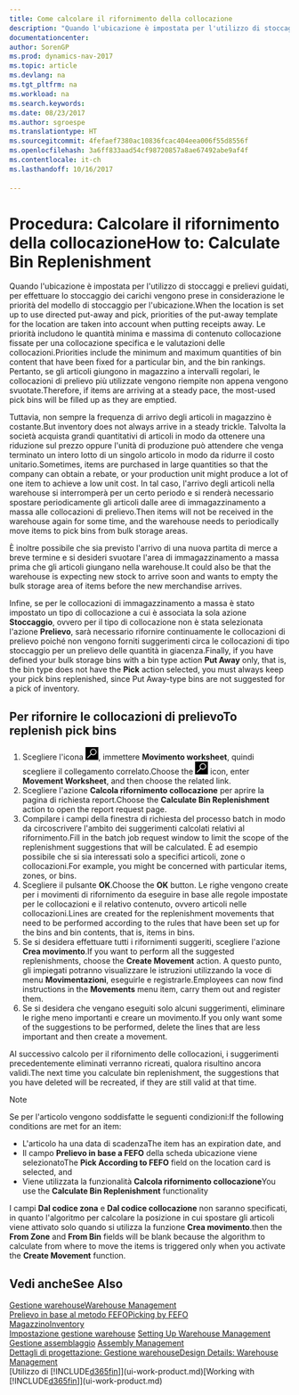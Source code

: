 ```yaml
---
title: Come calcolare il rifornimento della collocazione
description: "Quando l'ubicazione è impostata per l'utilizzo di stoccaggi e prelievi guidati, per effettuare lo stoccaggio dei carichi vengono prese in considerazione le priorità del modello di stoccaggio per l'ubicazione."
documentationcenter: 
author: SorenGP
ms.prod: dynamics-nav-2017
ms.topic: article
ms.devlang: na
ms.tgt_pltfrm: na
ms.workload: na
ms.search.keywords: 
ms.date: 08/23/2017
ms.author: sgroespe
ms.translationtype: HT
ms.sourcegitcommit: 4fefaef7380ac10836fcac404eea006f55d8556f
ms.openlocfilehash: 3a6ff833aad54cf98720857a8ae67492abe9af4f
ms.contentlocale: it-ch
ms.lasthandoff: 10/16/2017

---
```

# <a name="how-to-calculate-bin-replenishment"></a><span data-ttu-id="0f6ee-103">Procedura: Calcolare il rifornimento della collocazione</span><span class="sxs-lookup"><span data-stu-id="0f6ee-103">How to: Calculate Bin Replenishment</span></span>
<span data-ttu-id="0f6ee-104">Quando l'ubicazione è impostata per l'utilizzo di stoccaggi e prelievi guidati, per effettuare lo stoccaggio dei carichi vengono prese in considerazione le priorità del modello di stoccaggio per l'ubicazione.</span><span class="sxs-lookup"><span data-stu-id="0f6ee-104">When the location is set up to use directed put-away and pick, priorities of the put-away template for the location are taken into account when putting receipts away.</span></span> <span data-ttu-id="0f6ee-105">Le priorità includono le quantità minima e massima di contenuto collocazione fissate per una collocazione specifica e le valutazioni delle collocazioni.</span><span class="sxs-lookup"><span data-stu-id="0f6ee-105">Priorities include the minimum and maximum quantities of bin content that have been fixed for a particular bin, and the bin rankings.</span></span> <span data-ttu-id="0f6ee-106">Pertanto, se gli articoli giungono in magazzino a intervalli regolari, le collocazioni di prelievo più utilizzate vengono riempite non appena vengono svuotate.</span><span class="sxs-lookup"><span data-stu-id="0f6ee-106">Therefore, if items are arriving at a steady pace, the most-used pick bins will be filled up as they are emptied.</span></span>  

<span data-ttu-id="0f6ee-107">Tuttavia, non sempre la frequenza di arrivo degli articoli in magazzino è costante.</span><span class="sxs-lookup"><span data-stu-id="0f6ee-107">But inventory does not always arrive in a steady trickle.</span></span> <span data-ttu-id="0f6ee-108">Talvolta la società acquista grandi quantitativi di articoli in modo da ottenere una riduzione sul prezzo oppure l'unità di produzione può attendere che venga terminato un intero lotto di un singolo articolo in modo da ridurre il costo unitario.</span><span class="sxs-lookup"><span data-stu-id="0f6ee-108">Sometimes, items are purchased in large quantities so that the company can obtain a rebate, or your production unit might produce a lot of one item to achieve a low unit cost.</span></span> <span data-ttu-id="0f6ee-109">In tal caso, l'arrivo degli articoli nella warehouse si interromperà per un certo periodo e si renderà necessario spostare periodicamente gli articoli dalle aree di immagazzinamento a massa alle collocazioni di prelievo.</span><span class="sxs-lookup"><span data-stu-id="0f6ee-109">Then items will not be received in the warehouse again for some time, and the warehouse needs to periodically move items to pick bins from bulk storage areas.</span></span>  

<span data-ttu-id="0f6ee-110">È inoltre possibile che sia previsto l'arrivo di una nuova partita di merce a breve termine e si desideri svuotare l'area di immagazzinamento a massa prima che gli articoli giungano nella warehouse.</span><span class="sxs-lookup"><span data-stu-id="0f6ee-110">It could also be that the warehouse is expecting new stock to arrive soon and wants to empty the bulk storage area of items before the new merchandise arrives.</span></span>  

<span data-ttu-id="0f6ee-111">Infine, se per le collocazioni di immagazzinamento a massa è stato impostato un tipo di collocazione a cui è associata la sola azione **Stoccaggio**, ovvero per il tipo di collocazione non è stata selezionata l'azione **Prelievo**, sarà necessario rifornire continuamente le collocazioni di prelievo poiché non vengono forniti suggerimenti circa le collocazioni di tipo stoccaggio per un prelievo delle quantità in giacenza.</span><span class="sxs-lookup"><span data-stu-id="0f6ee-111">Finally, if you have defined your bulk storage bins with a bin type action **Put Away** only, that is, the bin type does not have the **Pick** action selected, you must always keep your pick bins replenished, since Put Away-type bins are not suggested for a pick of inventory.</span></span>  

## <a name="to-replenish-pick-bins"></a><span data-ttu-id="0f6ee-112">Per rifornire le collocazioni di prelievo</span><span class="sxs-lookup"><span data-stu-id="0f6ee-112">To replenish pick bins</span></span>  
1.  <span data-ttu-id="0f6ee-113">Scegliere l'icona ![Cerca pagina o report](media/ui-search/search_small.png "Cerca pagina o report"), immettere **Movimento worksheet**, quindi scegliere il collegamento correlato.</span><span class="sxs-lookup"><span data-stu-id="0f6ee-113">Choose the ![Search for Page or Report](media/ui-search/search_small.png "Search for Page or Report icon") icon, enter **Movement Worksheet**, and then choose the related link.</span></span>  
2.  <span data-ttu-id="0f6ee-114">Scegliere l'azione **Calcola rifornimento collocazione** per aprire la pagina di richiesta report.</span><span class="sxs-lookup"><span data-stu-id="0f6ee-114">Choose the **Calculate Bin Replenishment** action to open the report request page.</span></span>  
3.  <span data-ttu-id="0f6ee-115">Compilare i campi della finestra di richiesta del processo batch in modo da circoscrivere l'ambito dei suggerimenti calcolati relativi al rifornimento.</span><span class="sxs-lookup"><span data-stu-id="0f6ee-115">Fill in the batch job request window to limit the scope of the replenishment suggestions that will be calculated.</span></span> <span data-ttu-id="0f6ee-116">È ad esempio possibile che si sia interessati solo a specifici articoli, zone o collocazioni.</span><span class="sxs-lookup"><span data-stu-id="0f6ee-116">For example, you might be concerned with particular items, zones, or bins.</span></span>  
4.  <span data-ttu-id="0f6ee-117">Scegliere il pulsante **OK**.</span><span class="sxs-lookup"><span data-stu-id="0f6ee-117">Choose the **OK** button.</span></span> <span data-ttu-id="0f6ee-118">Le righe vengono create per i movimenti di rifornimento da eseguire in base alle regole impostate per le collocazioni e il relativo contenuto, ovvero articoli nelle collocazioni.</span><span class="sxs-lookup"><span data-stu-id="0f6ee-118">Lines are created for the replenishment movements that need to be performed according to the rules that have been set up for the bins and bin contents, that is, items in bins.</span></span>  
5.  <span data-ttu-id="0f6ee-119">Se si desidera effettuare tutti i rifornimenti suggeriti, scegliere l'azione **Crea movimento**.</span><span class="sxs-lookup"><span data-stu-id="0f6ee-119">If you want to perform all the suggested replenishments, choose the **Create Movement** action.</span></span> <span data-ttu-id="0f6ee-120">A questo punto, gli impiegati potranno visualizzare le istruzioni utilizzando la voce di menu **Movimentazioni**, eseguirle e registrarle.</span><span class="sxs-lookup"><span data-stu-id="0f6ee-120">Employees can now find instructions in the **Movements** menu item, carry them out and register them.</span></span>  
6.  <span data-ttu-id="0f6ee-121">Se si desidera che vengano eseguiti solo alcuni suggerimenti, eliminare le righe meno importanti e creare un movimento.</span><span class="sxs-lookup"><span data-stu-id="0f6ee-121">If you only want some of the suggestions to be performed, delete the lines that are less important and then create a movement.</span></span>  

<span data-ttu-id="0f6ee-122">Al successivo calcolo per il rifornimento delle collocazioni, i suggerimenti precedentemente eliminati verranno ricreati, qualora risultino ancora validi.</span><span class="sxs-lookup"><span data-stu-id="0f6ee-122">The next time you calculate bin replenishment, the suggestions that you have deleted will be recreated, if they are still valid at that time.</span></span>  

> [!NOTE]  
>  <span data-ttu-id="0f6ee-123">Se per l'articolo vengono soddisfatte le seguenti condizioni:</span><span class="sxs-lookup"><span data-stu-id="0f6ee-123">If the following conditions are met for an item:</span></span>  
>   
>  -   <span data-ttu-id="0f6ee-124">L'articolo ha una data di scadenza</span><span class="sxs-lookup"><span data-stu-id="0f6ee-124">The item has an expiration date, and</span></span>  
> -   <span data-ttu-id="0f6ee-125">Il campo **Prelievo in base a FEFO** della scheda ubicazione viene selezionato</span><span class="sxs-lookup"><span data-stu-id="0f6ee-125">The **Pick According to FEFO** field on the location card is selected, and</span></span>  
> -   <span data-ttu-id="0f6ee-126">Viene utilizzata la funzionalità **Calcola rifornimento collocazione**</span><span class="sxs-lookup"><span data-stu-id="0f6ee-126">You use the **Calculate Bin Replenishment** functionality</span></span>  
>   
>  <span data-ttu-id="0f6ee-127">I campi **Dal codice zona** e **Dal codice collocazione** non saranno specificati, in quanto l'algoritmo per calcolare la posizione in cui spostare gli articoli viene attivato solo quando si utilizza la funzione **Crea movimento**.</span><span class="sxs-lookup"><span data-stu-id="0f6ee-127">then the **From Zone** and **From Bin** fields will be blank because the algorithm to calculate from where to move the items is triggered only when you activate the **Create Movement** function.</span></span>  

## <a name="see-also"></a><span data-ttu-id="0f6ee-128">Vedi anche</span><span class="sxs-lookup"><span data-stu-id="0f6ee-128">See Also</span></span>  
[<span data-ttu-id="0f6ee-129">Gestione warehouse</span><span class="sxs-lookup"><span data-stu-id="0f6ee-129">Warehouse Management</span></span>](warehouse-manage-warehouse.md)  
[<span data-ttu-id="0f6ee-130">Prelievo in base al metodo FEFO</span><span class="sxs-lookup"><span data-stu-id="0f6ee-130">Picking by FEFO</span></span>](warehouse-picking-by-fefo.md)  
[<span data-ttu-id="0f6ee-131">Magazzino</span><span class="sxs-lookup"><span data-stu-id="0f6ee-131">Inventory</span></span>](inventory-manage-inventory.md)  
<span data-ttu-id="0f6ee-132">[Impostazione gestione warehouse](warehouse-setup-warehouse.md)   </span><span class="sxs-lookup"><span data-stu-id="0f6ee-132">[Setting Up Warehouse Management](warehouse-setup-warehouse.md)   </span></span>  
<span data-ttu-id="0f6ee-133">[Gestione assemblaggio](assembly-assemble-items.md)  </span><span class="sxs-lookup"><span data-stu-id="0f6ee-133">[Assembly Management](assembly-assemble-items.md)  </span></span>  
[<span data-ttu-id="0f6ee-134">Dettagli di progettazione: Gestione warehouse</span><span class="sxs-lookup"><span data-stu-id="0f6ee-134">Design Details: Warehouse Management</span></span>](design-details-warehouse-management.md)  
<span data-ttu-id="0f6ee-135">[Utilizzo di [!INCLUDE[d365fin](includes/d365fin_md.md)]](ui-work-product.md)</span><span class="sxs-lookup"><span data-stu-id="0f6ee-135">[Working with [!INCLUDE[d365fin](includes/d365fin_md.md)]](ui-work-product.md)</span></span>

